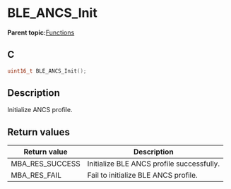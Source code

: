 # BLE\_ANCS\_Init

**Parent topic:**[Functions](GUID-1986696F-023D-4DD6-86D6-1D32A8DDAA6F.md)

## C

```c
uint16_t BLE_ANCS_Init();
```

## Description

Initialize ANCS profile.

## Return values

|Return value|Description|
|------------|-----------|
|MBA\_RES\_SUCCESS|Initialize BLE ANCS profile successfully.|
|MBA\_RES\_FAIL|Fail to initialize BLE ANCS profile.|

